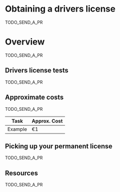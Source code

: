 # Obtaining a drivers license

TODO_SEND_A_PR

# Overview

TODO_SEND_A_PR

## Drivers license tests

TODO_SEND_A_PR

## Approximate costs

TODO_SEND_A_PR

| Task    | Approx. Cost |
| ------- | ------------ |
| Example | €1           |

## Picking up your permanent license

TODO_SEND_A_PR

## Resources

TODO_SEND_A_PR
